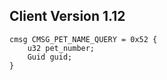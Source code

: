 ## Client Version 1.12

```rust,ignore
cmsg CMSG_PET_NAME_QUERY = 0x52 {
    u32 pet_number;    
    Guid guid;    
}

```

